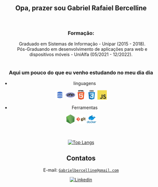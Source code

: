 <div align="center">



## Opa, prazer sou Gabriel Rafaiel Bercelline
<br>
<h3> Formação: </h3>
  &nbsp; Graduado em Sistemas de Informação - Unipar (2015 - 2018). <br />
  &nbsp; Pós-Graduando em desenvolvimento de aplicações para web e dispositivos móveis - UniAlfa (05/2021 - 12/2022). <br />

<br>
<h3> Aqui um pouco do que eu venho estudando no meu dia dia </h3>

- linguagens


<code><img height="30" src="https://raw.githubusercontent.com/github/explore/80688e429a7d4ef2fca1e82350fe8e3517d3494d/topics/sql/sql.png"></code>
<code><img height="30" src="https://raw.githubusercontent.com/github/explore/80688e429a7d4ef2fca1e82350fe8e3517d3494d/topics/php/php.png"></code>
<code><img height="30" src="https://raw.githubusercontent.com/github/explore/80688e429a7d4ef2fca1e82350fe8e3517d3494d/topics/html/html.png"></code>
<code><img height="30" src="https://raw.githubusercontent.com/github/explore/80688e429a7d4ef2fca1e82350fe8e3517d3494d/topics/css/css.png"></code>
<code><img height="30" src="https://raw.githubusercontent.com/github/explore/80688e429a7d4ef2fca1e82350fe8e3517d3494d/topics/javascript/javascript.png"></code>
 
    
- Ferramentas


<code><img height="30" src="https://raw.githubusercontent.com/github/explore/80688e429a7d4ef2fca1e82350fe8e3517d3494d/topics/nodejs/nodejs.png"></code>
<code><img height="30" src="https://raw.githubusercontent.com/github/explore/80688e429a7d4ef2fca1e82350fe8e3517d3494d/topics/git/git.png"></code>
<code><img height="30" src="https://raw.githubusercontent.com/github/explore/80688e429a7d4ef2fca1e82350fe8e3517d3494d/topics/docker/docker.png"></code>

<br> <br>
    [![Top Langs](https://github-readme-stats.vercel.app/api/top-langs/?username=Grafaiel&layout=compact&hide=TSQL)](https://github.com/anuraghazra/github-readme-stats)

## Contatos
E-mail: <code>Gabrielbercelline@gmail.com</code>

[![Linkedin](https://img.shields.io/badge/Gabriel_Bercelline%20-blue?style=flat-square&logo=Linkedin&logoColor=white)](https://www.linkedin.com/in/gabriel-rafaiel-bercelline-3a49b3154/)